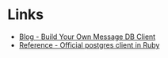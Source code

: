 # Links
- [Blog - Build Your Own Message DB Client](https://blog.eventide-project.org/articles/build-your-own-message-db-client/)
- [Reference - Official postgres client in Ruby](https://github.com/eventide-project/message-store-postgres)
